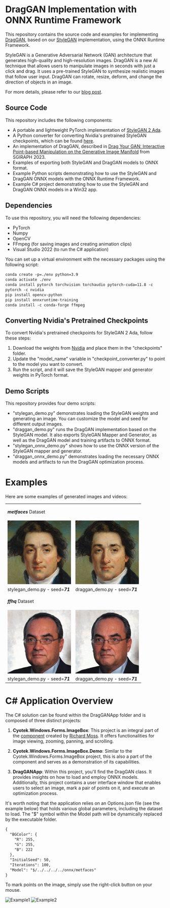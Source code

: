 # DragGAN Implementation with ONNX Runtime Framework

This repository contains the source code and examples for implementing [DragGAN](https://vcai.mpi-inf.mpg.de/projects/DragGAN/), based on our [StyleGAN](https://github.com/NVlabs/stylegan2-ada-pytorch) implementation, using the ONNX Runtime Framework. 

StyleGAN is a Generative Adversarial Network (GAN) architecture that generates high-quality and high-resolution images. DragGAN is a new AI technique that allows users to manipulate images in seconds with just a click and drag. It uses a pre-trained StyleGAN to synthesize realistic images that follow user input. DragGAN can rotate, resize, deform, and change the direction of objects in an image.

For more details, please refer to our [blog post](https://cloudblogs.microsoft.com/opensource/2023/11/29/exploring-draggan-implementation-using-onnx-runtime/).

## Source Code

This repository includes the following components:

- A portable and lightweight PyTorch implementation of [StyleGAN 2 Ada](https://github.com/NVlabs/stylegan2-ada-pytorch).
- A Python converter for converting Nvidia's pretrained StyleGAN checkpoints, which can be found [here](https://nvlabs-fi-cdn.nvidia.com/stylegan2-ada-pytorch/pretrained/).
- An implementation of DragGAN, described in [Drag Your GAN: Interactive Point-based Manipulation on the Generative Image Manifold](https://vcai.mpi-inf.mpg.de/projects/DragGAN/) from SGIRAPH 2023.
- Examples of exporting both StyleGAN and DragGAN models to ONNX format.
- Example Python scripts demonstrating how to use the StyleGAN and DragGAN ONNX models with the ONNX Runtime Framework.
- Example C# project demonstrating how to use the StyleGAN and DragGAN ONNX models in a Win32 app.

## Dependencies

To use this repository, you will need the following dependencies:

- PyTorch
- Numpy
- OpenCV
- FFmpeg (for saving images and creating animation clips)
- Visual Studio 2022 (to run the C# application)

You can set up a virtual environment with the necessary packages using the following script:

```shell
conda create -p=./env python=3.9
conda activate ./env
conda install pytorch torchvision torchaudio pytorch-cuda=11.8 -c pytorch -c nvidia
pip install opencv-python
pip install onnxruntime-training
conda install -c conda-forge ffmpeg
```

## Converting Nvidia's Pretrained Checkpoints

To convert Nvidia's pretrained checkpoints for StyleGAN 2 Ada, follow these steps:

1. Download the weights from [Nvidia](https://nvlabs-fi-cdn.nvidia.com/stylegan2-ada-pytorch/pretrained/) and place them in the "checkpoints" folder.
2. Update the "model_name" variable in "checkpoint_converter.py" to point to the model you want to convert.
3. Run the script, and it will save the StyleGAN mapper and generator weights in PyTorch format.

## Demo Scripts

This repository provides four demo scripts:

- "stylegan_demo.py" demonstrates loading the StyleGAN weights and generating an image. You can customize the model and seed for different output images.
- "draggan_demo.py" runs the DragGAN implementation based on the StyleGAN model. It also exports StyleGAN Mapper and Generator, as well as the DragGAN model and training artifacts to ONNX format.
- "stylegan_onnx_demo.py" shows how to use the ONNX version of the StyleGAN mapper and generator.
- "draggan_onnx_demo.py" demonstrates loading the necessary ONNX models and artifacts to run the DragGAN optimization process.


<h1>Examples</h1>

Here are some examples of generated images and videos:

<table>
    <tr>
        <td>
            <p><b><i>metfaces</i></b> Dataset</p>
        <td>
    </tr>
    <tr>
        <td>
            <img src="./images/metfaces_stylegan_seed_71.png" alt="StylGAN Result" width="200"/>
        </td>
        <td>
            <img src="./images/metfaces_draggan_seed_71_pt_training.gif" alt="DragGAN Result" width="200"/>
        </td>
    </tr>
    <tr>
        <td width="200px">
            stylegan_demo.py - seed=<b><i>71</i></b>
        </td>
        <td  width="200px">
            draggan_demo.py - seed=<b><i>71</i></b>
        </td>
    </tr>
    <tr>
        <td>
            <p><b><i>ffhq</i></b> Dataset</p>
        <td>
    </tr>
    <tr>
        <td>
            <img src="./images/ffhq_stylegan_seed_71.png" alt="StylGAN Result" width="200"/>
        </td>
        <td>
            <img src="./images/ffhq_draggan_seed_71_pt_training.gif" alt="DragGAN Result" width="200"/>
        </td>
    </tr>
    <tr>
        <td width="200px">
            stylegan_demo.py - seed=<b><i>71</i></b>
        </td>
        <td  width="200px">
            draggan_demo.py - seed=<b><i>71</i></b>
        </td>
    </tr>
</table>


<h1>C# Application Overview</h1>

The C# solution can be found within the DragGANApp folder and is composed of three distinct projects:

1. **Cyotek.Windows.Forms.ImageBox**: This project is an integral part of the [component](https://github.com/cyotek/Cyotek.Windows.Forms.ImageBox) created by [Richard Moss](https://github.com/cyotek). It offers functionalities for image viewing, zooming, panning, and scrolling.

2. **Cyotek.Windows.Forms.ImageBox.Demo**: Similar to the Cyotek.Windows.Forms.ImageBox project, this is also a part of the component and serves as a demonstration of its capabilities.

3. **DragGANApp**: Within this project, you'll find the DragGAN class. It provides insights on how to load and employ ONNX models. Additionally, this project contains a user interface window that enables users to select an image, mark a pair of points on it, and execute an optimization process.

It's worth noting that the application relies on an Options.json file (see the example below) that holds various global parameters, including the dataset to load. The "$" symbol within the Model path will be dynamically replaced by the executable folder.

```shell
{
  "BGColor": {
    "R": 255,
    "G": 255,
    "B": 222
  },
  "InitialSeed": 50,
  "Iterations": 100,
  "Model": "$/../../../../onnx/metfaces"
}
```

To mark points on the image, simply use the right-click button on your mouse.

![Example1](./images/Dog2.gif)
![Example2](./images/Cat2.gif)
